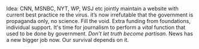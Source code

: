 Idea: CNN, MSNBC, NYT, WP, WSJ etc jointly maintain a website with current best practice re the virus. it’s now irrefutable that the government is propaganda only, no science. Fill the void. Extra funding from foundations, individual support. It's time for journalism to perform a <i>vital</i> function that used to be done by government. <i>Don’t let truth become partisan. </i>News has a new bigger job now. Our survival depends on it.
